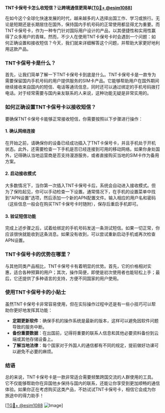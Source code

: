 **TNT卡保号卡怎么收短信？让跨境通信更简单[[TG💪+ @esim1088](https://t.me/s/esim1088)]**

在如今这个全球化快速发展的时代，越来越多的人选择出国工作、学习或旅行。无论是短期还是长期居住在国外，保持国内手机号码的正常使用都显得尤为重要。而TNT卡保号卡，作为一种专门针对国际用户设计的产品，以其便捷性和实用性赢得了众多用户的青睐。然而，不少人在使用TNT卡保号卡时会遇到一个问题：如何正确设置和接收短信？今天，我们就来详细解答这个问题，并帮助大家更好地利用这款产品。

### TNT卡保号卡是什么？

首先，让我们简单了解一下TNT卡保号卡到底是什么。TNT卡保号卡是一款专为需要保留国内手机号码的用户提供服务的SIM卡产品。它能够帮助用户在国外期间继续接收来自国内的短信、电话等通讯信息，同时还可以通过绑定的手机号码拨打电话。对于经常需要与国内亲友联系的人来说，这种功能无疑是非常实用的。

### 如何正确设置TNT卡保号卡以接收短信？

要确保TNT卡保号卡能够正常接收短信，你需要按照以下步骤进行操作：

#### 1. 确认网络连接

在开始之前，请确保你的设备已经成功插入了TNT卡保号卡，并且手机处于开机状态。此外，还需要检查一下手机是否已经连接到可用的移动网络。如果你身处国外，记得确认当地运营商是否支持漫游服务，或者直接购买当地的SIM卡作为备用方案。

#### 2. 启动接收模式

大多数情况下，当你第一次插入TNT卡保号卡后，系统会自动进入接收模式。但为了保险起见，你可以手动检查一下设置。通常情况下，在手机的设置菜单中找到“APN设置”选项，然后添加一个新的APN配置文件。输入相应的用户名和密码（这些信息一般会在购买TNT卡保号卡时随附），保存后重启手机即可。

#### 3. 验证短信功能

完成上述步骤之后，试着给绑定的手机号码发送一条测试短信。如果一切正常，你应该很快就能收到这条消息。如果没有收到，可以尝试重新启动手机或再次检查APN设置。

### TNT卡保号卡的优势在哪里？

与其他同类产品相比，TNT卡保号卡有着明显的优势。首先，它的价格相对实惠，适合各种预算的用户；其次，操作简便，即使是初次使用者也能轻松上手；最后，它还提供了多种语言的支持，方便不同国家的用户使用。

### 使用TNT卡保号卡的小贴士

虽然TNT卡保号卡非常容易使用，但在实际操作过程中还是有一些小技巧可以帮助你更好地发挥其功能：

- **定期更新软件**：确保手机的操作系统是最新的版本，这样可以避免因软件问题导致的服务中断。
- **备份重要数据**：在出国前，记得将重要的联系人信息和其他必要资料备份到云端或其他存储设备上。
- **了解当地法律**：每个国家对于外国人的通信都有不同的规定，提前做好功课可以避免不必要的麻烦。

### 结语

总的来说，TNT卡保号卡是一款非常适合需要频繁跨国交流的人群使用的工具。它不仅能够帮助你在异国他乡保持与国内的联系，还能让你享受到更加顺畅的通信体验。如果你正在考虑购买这类产品，不妨试试TNT卡保号卡，相信它会成为你旅途中的得力助手！

[[TG💪+ @esim1088](https://t.me/s/esim1088) ![Image](https://i.postimg.cc/4NQfJmqS/Snipaste-2025-05-13-00-14-12.png)]